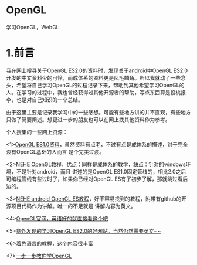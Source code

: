 # OpenGL
学习OpenGL，WebGL

# 1.前言
我在网上搜寻关于OpenGL ES2.0的资料时，发现关于android中OpenGL ES2.0开发的中文资料少的可怜，而成体系的资料更是凤毛麟角。所以我就动了一些念头，希望将自己学习OpenGL的过程记录下来，帮助到其他希望学习OpenGL的人。在学习的过程中，我也曾经获得过其他开源者的帮助，写点东西算是投桃报李，也是对自己知识的一个总结。

由于这里主要是记录我学习中的一些感想。可能有些地方讲的并不直观，有些地方只做了简要阐述。想更进一步的朋友也可以在网上找其他资料作为参考。

个人搜集的一些网上资源：

 <1>[OpenGL ES1.0资料](http://blog.csdn.net/mapdigit/article/details/7526556)，虽然资料有点老，不过有点是成体系的描述，对于完全没有OpenGL基础的人而言 是个完美过渡。

 <2>[NEHE OpenGL教程](http://yarin.blog.51cto.com/1130898/p-11)，优点：同样是成体系的教学，缺点：针对的windows环境，不是针对android，而且 讲述的是OpenGL ES1.0固定管线的，相比2.0之后可编程管线有些过时了，如果你已经对OpenGL ES有了初步了解，那就跳过看后边的。

 <3>[NEHE android OpenGL ES教程](http://insanitydesign.com/wp/projects/nehe-android-ports/)，好不容易找到的教程，附带有github的开源项目代码作为讲解。唯一的不足就是 讲解内容为英文。

 <4>[OpenGL官网，英语好的就直接看这个吧](https://www.khronos.org/registry/gles/#specs)

 <5>[意外发现的学习OpenGL ES2.0的好网站。当然仍然需要英文~~](http://www.learnopengles.com/android-lesson-one-getting-started/)

<6>[着色语言的教程，这个内容很丰富](http://www.clockworkcoders.com/oglsl/tutorials.html)

<7>[一步一步教你学OpenGL](http://ogldev.atspace.co.uk/)
